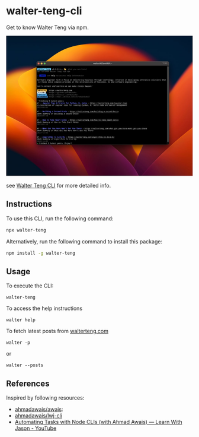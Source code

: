 # walter-teng-cli

Get to know Walter Teng via npm.

![cover](img/cover.jpg)

see [Walter Teng CLI](https://walterteng.com/walter-teng-cli) for more detailed info.

## Instructions

To use this CLI, run the following command:

```sh
npx walter-teng
```

Alternatively, run the following command to install this package:

```sh
npm install -g walter-teng
```

## Usage

To execute the CLI:

```
walter-teng
```

To access the help instructions

```
walter help
```

To fetch latest posts from [walterteng.com](https://walterteng.com/)

```
walter -p
```

or

```
walter --posts
```

## References

Inspired by following resources:

- [ahmadawais/awais](https://github.com/ahmadawais/awais):
- [ahmadawais/lwj-cli](https://github.com/ahmadawais/lwj-cli)
- [Automating Tasks with Node CLIs (with Ahmad Awais) — Learn With Jason - YouTube](https://www.youtube.com/watch?v=V1GkmB7T7Ps)
